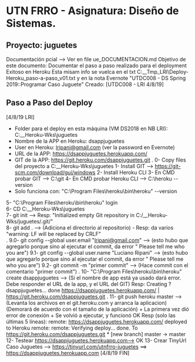 # UTN FRRO - Asignatura: Diseño de Sistemas.
## Proyecto: juguetes  
Documentación pcial --> Ver en file ue_DOCUMENTACION.md
Objetivo de este documento: Documentar el paso a paso realizado para el deployment Exitoso en Heroku
Esta misam info se vuelca en el txt C:\__Tmp_LRI\Deploy-Heroku_paso-a-paso_v01.txt
     y en la nota Evernote "UTDC008 - DS Spring 2019::Programar Caso Juguete"
Creado: [UTDC008 - LRI 4/8/19]

## Paso a Paso del Deploy
[4/8/19 LRI] 
   + Folder para el deploy en esta máquina (VM DS2018 en NB LRI): C:\__Heroku-Wks\juguetes
   + Nombre de la APP en Heroku: dsappjuguetes
   + User en Heroku: lripani@gmail.com   (ver la password en Evernote)
   + URL de la APP: https://dsappjuguetes.herokuapp.com/
   + GIT de la APP: https://git.heroku.com/dsappjuguetes.git
     .
0- Copy files del proyecto a C:\__Heroku-Wks\juguetes
1- Install GIT --> https://git-scm.com/download/gui/windows
2- Install Heroku CLI
3- En CMD probar GIT --> C:\git
4- En CMD probar Heroku CLI --> C:\heroku --version
   + Solo funciona con: "C:\Program Files\heroku\bin\heroku" --version  

5- "C:\Program Files\heroku\bin\heroku" login  
6- CD C:\__Heroku-Wks\juguetes  
7- git init  --> Resp: "Initialized empty Git repository in C:/__Heroku-Wks/juguetes/.git/"  
8- git add .  --> (Adiciona el directorio al repositorio) - Resp: da varios "warning: LF will be replaced by CRLF"  
.
9.0- git config --global user.email "lripani@gmail.com" --> (esto hubo que agregarlo porque sino al ejecutar el commit, da error " Please tell me who you are")
9.1- git config --global user.name "Luciano Ripani" --> (esto hubo que agregarlo porque sino al ejecutar el commit, da error " Please tell me who you are")
9.2- git commit -m "primer commit" --> (Hace commit con el comentario "primer commit") 
.
10- "C:\Program Files\heroku\bin\heroku" create dsappjuguetes --> (Si el nombre de app está ya usado dará error. 
Debe responder el URL de la app, y el URL del GIT) 
Resp: Creating ? dsappjuguetes... done
https://dsappjuguetes.herokuapp.com/ | https://git.heroku.com/dsappjuguetes.git
.
11- git push heroku master --> (Levanta los archivos en el git.heroku.com y arranca la aplicacion) (Demorará de acuerdo con el tamaño de la aplicación)
      + La primera vez dió error de conexión
      + Se volvió a ejecutar, y funcionó OK 
      Resp (solo las últimas 5 líneas):
		remote:        https://dsappjuguetes.herokuapp.com/ deployed to Heroku
		remote:
		remote: Verifying deploy... done.
		To https://git.heroku.com/dsappjuguetes.git
		 * [new branch]      master -> master
12- Testear https://dsappjuguetes.herokuapp.com--> OK
13- Crear TinyUrl Caso Juguetes --> https://tinyurl.com/utnfrro-juguetes   ==>  https://dsappjuguetes.herokuapp.com
[4/8/19 FIN]
      